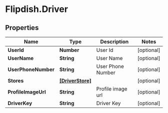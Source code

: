 # Flipdish.Driver

## Properties
Name | Type | Description | Notes
------------ | ------------- | ------------- | -------------
**UserId** | **Number** | User Id | [optional] 
**UserName** | **String** | User Name | [optional] 
**UserPhoneNumber** | **String** | User Phone Number | [optional] 
**Stores** | [**[DriverStore]**](DriverStore.md) |  | [optional] 
**ProfileImageUrl** | **String** | Profile image url | [optional] 
**DriverKey** | **String** | Driver Key | [optional] 


